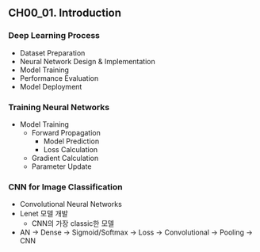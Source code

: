 ## CH00_01. Introduction

### Deep Learning Process
- Dataset Preparation
- Neural Network Design & Implementation
- Model Training
- Performance Evaluation
- Model Deployment

### Training Neural Networks
- Model Training
  - Forward Propagation
    - Model Prediction
    - Loss Calculation
  - Gradient Calculation
  - Parameter Update

### CNN for Image Classification
- Convolutional Neural Networks
- Lenet 모델 개발
  - CNN의 가장 classic한 모델
- AN -> Dense -> Sigmoid/Softmax -> Loss -> Convolutional -> Pooling -> CNN